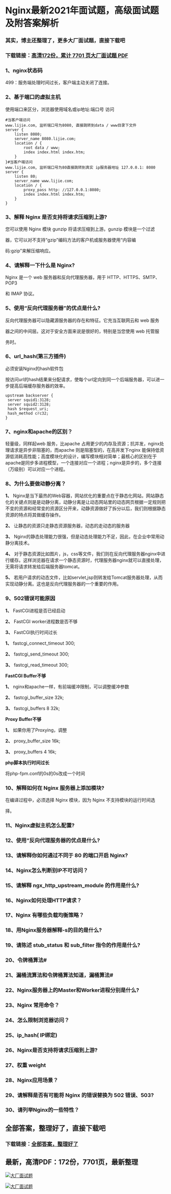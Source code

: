 # Nginx最新2021年面试题，高级面试题及附答案解析

### 其实，博主还整理了，更多大厂面试题，直接下载吧

### 下载链接：[高清172份，累计 7701 页大厂面试题  PDF](https://github.com/souyunku/DevBooks/blob/master/docs/index.md)



### 1、nginx状态码

499：服务端处理时间过长，客户端主动关闭了连接。


### 2、基于端口的虚拟主机

使用端口来区分，浏览器使用域名或ip地址:端口号 访问

```
#当客户端访问
www.lijie.com, 监听端口号为8080, 直接跳转到data / www目录下文件
server {
    listen 8080;
    server_name 8080.lijie.com;
    location / {
        root data / www;
        index index.html index.htm;
    }
}#当客户端访问
www.lijie.com, 监听端口号为80直接跳转到真实 ip服务器地址 127.0.0.1: 8080
server {
    listen 80;
    server_name www.lijie.com;
    location / {
        proxy_pass http: //127.0.0.1:8080;
        index index.html index.htm;
    }
}
```


### 3、解释 Nginx 是否支持将请求压缩到上游?

您可以使用 Nginx 模块 gunzip 将请求压缩到上游。gunzip 模块是一个过滤

器，它可以对不支持“gzip”编码方法的客户机或服务器使用“内容编

码:gzip”来解压缩响应。


### 4、请解释一下什么是 Nginx?

Nginx 是一个 web 服务器和反向代理服务器，用于 HTTP、HTTPS、SMTP、POP3

和 IMAP 协议。


### 5、使用“反向代理服务器”的优点是什么?

反向代理服务器可以隐藏源服务器的存在和特征。它充当互联网云和 web 服务

器之间的中间层。这对于安全方面来说是很好的，特别是当您使用 web 托管服

务时。


### 6、url_hash(第三方插件)

必须安装Nginx的hash软件包

按访问url的hash结果来分配请求，使每个url定向到同一个后端服务器，可以进一步提高后端缓存服务器的效率。

```
upstream backserver {
 server squid1:3128; 
 server squid2:3128; 
 hash $request_uri; 
 hash_method crc32; 
}
```


### 7、nginx和apache的区别？

 轻量级，同样起web 服务，比apache 占用更少的内存及资源；抗并发，nginx处理请求是异步非阻塞的，而apache 则是阻塞型的，在高并发下nginx 能保持低资源低消耗高性能；高度模块化的设计，编写模块相对简单；最核心的区别在于apache是同步多进程模型，一个连接对应一个进程；nginx是异步的，多个连接（万级别）可以对应一个进程。


### 8、为什么要做动静分离？

**1、** Nginx是当下最热的Web容器，网站优化的重要点在于静态化网站，网站静态化的关键点则是是动静分离，动静分离是让动态网站里的动态网页根据一定规则把不变的资源和经常变的资源区分开来，动静资源做好了拆分以后，我们则根据静态资源的特点将其做缓存操作。

**2、** 让静态的资源只走静态资源服务器，动态的走动态的服务器

**3、** Nginx的静态处理能力很强，但是动态处理能力不足，因此，在企业中常用动静分离技术。

**4、** 对于静态资源比如图片，js，css等文件，我们则在反向代理服务器nginx中进行缓存。这样浏览器在请求一个静态资源时，代理服务器nginx就可以直接处理，无需将请求转发给后端服务器tomcat。

**5、** 若用户请求的动态文件，比如servlet,jsp则转发给Tomcat服务器处理，从而实现动静分离。这也是反向代理服务器的一个重要的作用。


### 9、502错误可能原因

**1、** FastCGI进程是否已经启动

**2、** FastCGI worker进程数是否不够

**3、** FastCGI执行时间过长

**1、** fastcgi_connect_timeout 300;

**2、** fastcgi_send_timeout 300;

**3、** fastcgi_read_timeout 300;

**FastCGI Buffer不够**

**1、** nginx和apache一样，有前端缓冲限制，可以调整缓冲参数

**2、** fastcgi_buffer_size 32k;

**3、** fastcgi_buffers 8 32k;

**Proxy Buffer不够**

**1、** 如果你用了Proxying，调整

**2、** proxy_buffer_size 16k;

**3、** proxy_buffers 4 16k;

**php脚本执行时间过长**

将php-fpm.conf的0s的0s改成一个时间


### 10、解释如何在 Nginx 服务器上添加模块?

在编译过程中，必须选择 Nginx 模块，因为 Nginx 不支持模块的运行时间选

择。



### 11、Nginx虚拟主机怎么配置?
### 12、使用“反向代理服务器的优点是什么?
### 13、请解释你如何通过不同于 80 的端口开启 Nginx?
### 14、Nginx怎么判断别IP不可访问？
### 15、请解释 ngx_http_upstream_module 的作用是什么?
### 16、Nginx如何处理HTTP请求？
### 17、Nginx 有哪些负载均衡策略？
### 18、用Nginx服务器解释-s的目的是什么?
### 19、请陈述 stub_status 和 sub_filter 指令的作用是什么?
### 20、令牌桶算法#
### 21、漏桶流算法和令牌桶算法知道，漏桶算法#
### 22、Nginx服务器上的Master和Worker进程分别是什么?
### 23、Nginx 常用命令？
### 24、怎么限制浏览器访问？
### 25、ip_hash( IP绑定)
### 26、Nginx是否支持将请求压缩到上游?
### 27、权重 weight
### 28、Nginx应用场景？
### 29、请解释是否有可能将 Nginx 的错误替换为 502 错误、503?
### 30、请列举Nginx的一些特性？




## 全部答案，整理好了，直接下载吧

### 下载链接：[全部答案，整理好了](https://www.souyunku.com/wp-content/uploads/weixin/githup-weixin-2.png)




## 最新，高清PDF：172份，7701页，最新整理

[![大厂面试题](https://www.souyunku.com/wp-content/uploads/weixin/mst.png "架构师专栏")](https://www.souyunku.com/wp-content/uploads/weixin/githup-weixin.png "架构师专栏")

[![大厂面试题](https://www.souyunku.com/wp-content/uploads/weixin/githup-weixin.png "架构师专栏")](https://www.souyunku.com/wp-content/uploads/weixin/githup-weixin.png "架构师专栏")

